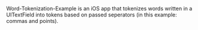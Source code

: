Word-Tokenization-Example is an iOS app that tokenizes words written in a UITextField into tokens based on passed seperators (in this example: commas and points).
